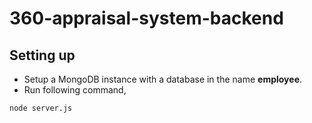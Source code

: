 # 360-appraisal-system-backend

## Setting up 

- Setup a MongoDB instance with a database in the name **employee**.
- Run following command,

```sh
node server.js
```
